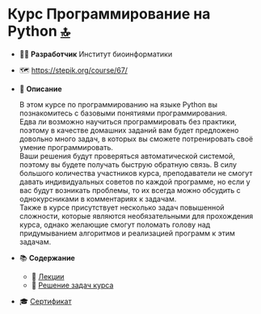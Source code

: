 # Курс Программирование на Python [:top:](https://github.com/pilyay?tab=repositories)

* :man_technologist: **Разработчик** Институт биоинформатики 

* :world_map: <https://stepik.org/course/67/>

* :memo: **Описание**

	В этом курсе по программированию на языке Python вы познакомитесь с базовыми понятиями программирования.  
Едва ли возможно научиться программировать без практики, поэтому в качестве домашних заданий вам будет предложено довольно много задач, в которых вы сможете потренировать своё умение программировать.  
Ваши решения будут проверяться автоматической системой, поэтому вы будете получать быструю обратную связь. В силу большого количества участников курса, преподаватели не смогут давать индивидуальных советов по каждой программе, но если у вас будут возникать проблемы, то их всегда можно обсудить с однокурсниками в комментариях к задачам.  
Также в курсе присутствует несколько задач повышенной сложности, которые являются необязательными для прохождения курса, однако желающие смогут поломать голову над придумыванием алгоритмов и реализацией программ к этим задачам.

* :books: **Содержание**
	* :open_book: [Лекции](https://github.com/pilyay/python-programming-course-by-bioinformatics-institute/blob/master/lectures.md)
	* :abacus: [Решение задач курса](https://github.com/pilyay/python-programming-course-by-bioinformatics-institute/blob/master/python_programming.md)
* :mortar_board: [Сертификат](https://github.com/pilyay/python-programming-course-by-bioinformatics-institute/blob/master/certificate.pdf)
